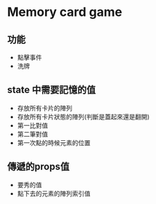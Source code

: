 # Memory card game

## 功能
* 點擊事件
* 洗牌
## state 中需要記憶的值
* 存放所有卡片的陣列
* 存放所有卡片狀態的陣列(判斷是蓋起來還是翻開)
* 第一比對值
* 第二筆對值
* 第一次點的時候元素的位置

## 傳遞的props值
* 要秀的值
* 點下去的元素的陣列索引值